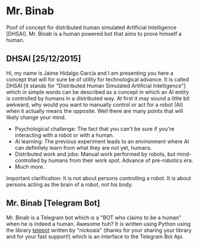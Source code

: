 # Mr. Binab
Poof of concept for distributed human simulated Artificial Intelligence [DHSAI]. Mr. Binab is a human powered bot that aims to prove himself a human.

## DHSAI [25/12/2015]

Hi, my name is Jaime Hidalgo García and I am presenting you here a concept that will for sure be of utility for technological advance.
It is called  DHSAI [it stands for "Distributed Human Simulated Artificial Intelligence"] which in simple words can be described as a concept in which an AI entity is controlled by humans in a distributed way. At first it may sound a little bit awkward, why would you want to manually control or act for a robot (AI) when it actually means the opposite. Well there are many points that will likely change your mind.

* Psychological challenge: The fact that you can't be sure if you're interacting with a robot or with a human.
* AI learning: The previous experiment leads to an environment where AI can definitely learn from what they are not yet, humans.
* Distributed work and jobs: Manual work performed by robots, but mind-controlled by humans from their work spot. Advance of pre-robotics era.
* Much more.

Important clarification: It is not about persons controlling a robot. It is about persons acting as the brain of a robot, not his body.

## Mr. Binab [Telegram Bot]

Mr. Binab is a Telegram bot which is a "BOT who claims to be a human" when he is indeed a human. Awesome huh? It is written using Python using the library [telepot](https://github.com/nickoala/telepot) written by "nickoala" (thanks for your sharing your library and for your fast support!) which is an interface to the Telegram Bot Api.

